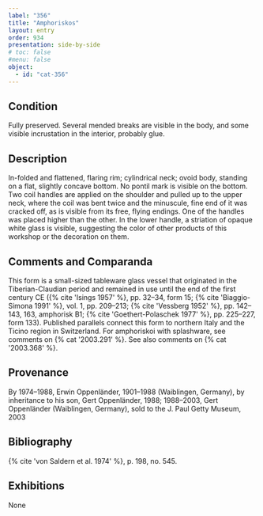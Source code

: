 ```yaml
---
label: "356"
title: "Amphoriskos"
layout: entry
order: 934
presentation: side-by-side
# toc: false
#menu: false 
object:
  - id: "cat-356"
---
```


## Condition

Fully preserved. Several mended breaks are visible in the body, and some visible incrustation in the interior, probably glue.

## Description

In-folded and flattened, flaring rim; cylindrical neck; ovoid body, standing on a flat, slightly concave bottom. No pontil mark is visible on the bottom. Two coil handles are applied on the shoulder and pulled up to the upper neck, where the coil was bent twice and the minuscule, fine end of it was cracked off, as is visible from its free, flying endings. One of the handles was placed higher than the other. In the lower handle, a striation of opaque white glass is visible, suggesting the color of other products of this workshop or the decoration on them.

## Comments and Comparanda

This form is a small-sized tableware glass vessel that originated in the Tiberian-Claudian period and remained in use until the end of the first century CE ({% cite 'Isings 1957' %}, pp. 32–34, form 15; {% cite 'Biaggio-Simona 1991' %}, vol. 1, pp. 209–213; {% cite 'Vessberg 1952' %}, pp. 142–143, 163, amphorisk B1; {% cite 'Goethert-Polaschek 1977' %}, pp. 225–227, form 133). Published parallels connect this form to northern Italy and the Ticino region in Switzerland. For amphoriskoi with splashware, see comments on {% cat '2003.291' %}. See also comments on {% cat '2003.368' %}.

## Provenance

By 1974–1988, Erwin Oppenländer, 1901–1988 (Waiblingen, Germany), by inheritance to his son, Gert Oppenländer, 1988; 1988–2003, Gert Oppenländer (Waiblingen, Germany), sold to the J. Paul Getty Museum, 2003

## Bibliography

{% cite 'von Saldern et al. 1974' %}, p. 198, no. 545.

## Exhibitions

None